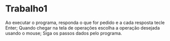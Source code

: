 # Trabalho1
Ao executar o programa, responda o que for pedido e a cada resposta tecle Enter;
Quando chegar na tela de operações escolha a operação desejada usando o mouse;
Siga os passos dados pelo programa.
